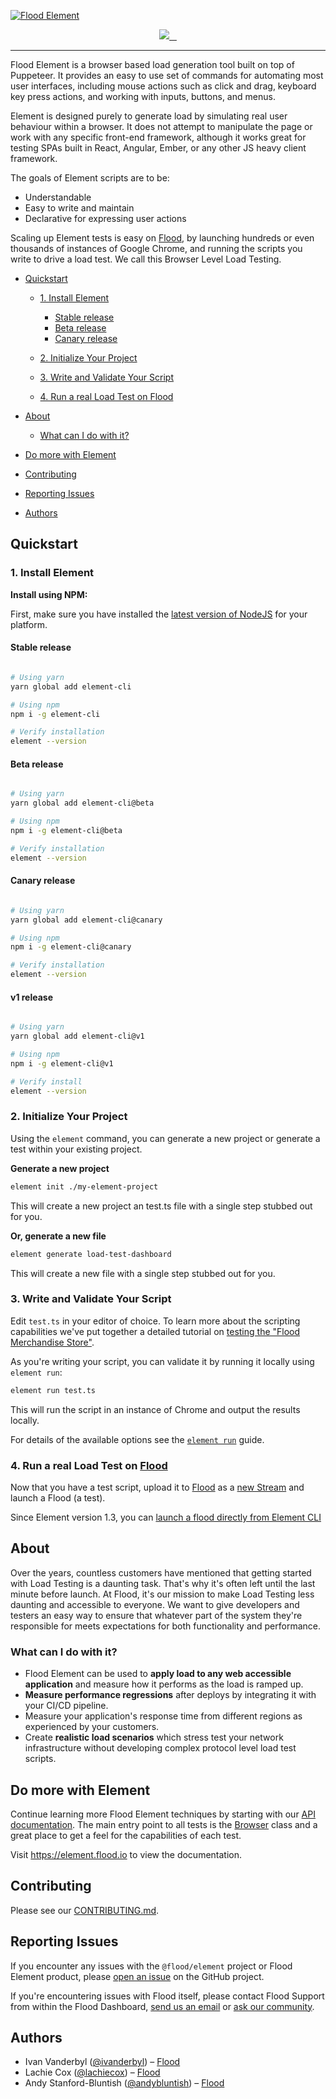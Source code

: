 [![Flood Element](/assets/Repo-header.png)](https://element.flood.io)

<p align="center">
  <a aria-label="Flood Logo" href="https://github.com/flood-io">
    <img src="https://img.shields.io/badge/MADE%20BY%20FLOOD-4285f4.svg?style=for-the-badge&labelColor=4285f4&logo=Flood&logoColor=FFFFFF">
  </a>
  <a aria-label="NPM version" href="https://www.npmjs.com/package/element-cli/">
    <img alt="" src="https://img.shields.io/npm/v/element-cli.svg?style=for-the-badge&labelColor=000000&color=6554C0">
  </a>
  <a aria-label="License" href="/LICENSE">
    <img alt="" src="https://img.shields.io/npm/l/@flood/element-cli.svg?style=for-the-badge&labelColor=000000">
  </a>
  <a aria-label="join us in spectrum" href="https://spectrum.chat/flood/element">
    <img alt="" src="https://img.shields.io/badge/Join%20the%20community-blueviolet.svg?style=for-the-badge&labelColor=000000">
  </a>
</p>

---

Flood Element is a browser based load generation tool built on top of Puppeteer. It provides an easy to use set of commands for automating most user interfaces, including mouse actions such as click and drag, keyboard key press actions, and working with inputs, buttons, and menus.

Element is designed purely to generate load by simulating real user behaviour within a browser. It does not attempt to manipulate the page or work with any specific front-end framework, although it works great for testing SPAs built in React, Angular, Ember, or any other JS heavy client framework.

The goals of Element scripts are to be:

- Understandable
- Easy to write and maintain
- Declarative for expressing user actions

Scaling up Element tests is easy on [Flood](https://flood.io), by launching hundreds or even thousands of instances of Google Chrome, and running the scripts you write to drive a load test. We call this Browser Level Load Testing.

- [Quickstart](#quickstart)

  - [1. Install Element](#1-install-element)

    - [Stable release](#stable-release)
    - [Beta release](#beta-release)
    - [Canary release](#canary-release)

  - [2. Initialize Your Project](#2-initialize-your-project)

  - [3. Write and Validate Your Script](#3-write-and-validate-your-script)

  - [4. Run a real Load Test on Flood](#4-run-a-real-load-test-on-flood)

- [About](#about)
  - [What can I do with it?](#what-can-i-do-with-it)
- [Do more with Element](#do-more-with-element)
- [Contributing](#contributing)
- [Reporting Issues](#reporting-issues)
- [Authors](#authors)

## Quickstart

### 1. Install Element

**Install using NPM:**

First, make sure you have installed the [latest version of NodeJS](https://nodejs.org) for your platform.

#### Stable release

<a aria-label="NPM version" href="https://www.npmjs.com/package/element-cli/">
  <img alt="" src="https://img.shields.io/npm/v/element-cli.svg?style=for-the-badge&labelColor=000000&color=6554C0">
</a>

```bash
# Using yarn
yarn global add element-cli

# Using npm
npm i -g element-cli

# Verify installation
element --version
```

#### Beta release

<a aria-label="Beta NPM version" href="https://www.npmjs.com/package/element-cli/">
  <img alt="" src="https://img.shields.io/npm/v/element-cli/beta.svg?style=for-the-badge&labelColor=000000">
</a>

```bash
# Using yarn
yarn global add element-cli@beta

# Using npm
npm i -g element-cli@beta

# Verify installation
element --version
```

#### Canary release

<a aria-label="Canary NPM version" href="https://www.npmjs.com/package/element-cli/">
  <img alt="" src="https://img.shields.io/npm/v/element-cli/canary.svg?style=for-the-badge&labelColor=000000">
</a>

```bash
# Using yarn
yarn global add element-cli@canary

# Using npm
npm i -g element-cli@canary

# Verify installation
element --version
```

#### v1 release

<a aria-label="v1 NPM version" href="https://www.npmjs.com/package/element-cli/">
  <img alt="" src="https://img.shields.io/npm/v/element-cli/v1.svg?style=for-the-badge&labelColor=000000">
</a>

```bash
# Using yarn
yarn global add element-cli@v1

# Using npm
npm i -g element-cli@v1

# Verify install
element --version
```

### 2. Initialize Your Project

Using the `element` command, you can generate a new project or generate a test within your existing project.

**Generate a new project**

```bash
element init ./my-element-project
```

This will create a new project an test.ts file with a single step stubbed out for you.

**Or, generate a new file**

```bash
element generate load-test-dashboard
```

This will create a new file with a single step stubbed out for you.

### 3. Write and Validate Your Script

Edit `test.ts` in your editor of choice. To learn more about the scripting capabilities we've put together a detailed tutorial on [testing the "Flood Merchandise Store"](./packages/element/docs/examples/scenario_1_wordpress.md).

As you're writing your script, you can validate it by running it locally using `element run`:

```bash
element run test.ts
```

This will run the script in an instance of Chrome and output the results locally.

For details of the available options see the [`element run`](./packages/cli/README.md#element-run) guide.

### 4. Run a real Load Test on [Flood](https://flood.io)

Now that you have a test script, upload it to [Flood](https://app.flood.io) as a [new Stream](https://guides.flood.io/scripting-and-tools/flood-element/getting-started-with-element#create-a-stream) and launch a Flood (a test).

Since Element version 1.3, you can [launch a flood directly from Element CLI](https://element.flood.io/docs/next/guides/cli#run-an-element-script-on-flood)

## About

Over the years, countless customers have mentioned that getting started with Load Testing is a daunting task. That's why it's often left until the last minute before launch. At Flood, it's our mission to make Load Testing less daunting and accessible to everyone. We want to give developers and testers an easy way to ensure that whatever part of the system they're responsible for meets expectations for both functionality and performance.

### What can I do with it?

- Flood Element can be used to **apply load to any web accessible application** and measure how it performs as the load is ramped up.
- **Measure performance regressions** after deploys by integrating it with your CI/CD pipeline.
- Measure your application's response time from different regions as experienced by your customers.
- Create **realistic load scenarios** which stress test your network infrastructure without developing complex protocol level load test scripts.

## Do more with Element

Continue learning more Flood Element techniques by starting with our [API documentation](https://element.flood.io/docs/). The main entry point to all tests is the [Browser](https://element.flood.io/docs/1.0/api/browser) class and a great place to get a feel for the capabilities of each test.

Visit <a aria-label="Element documentation" href="https://element.flood.io">https&#x3A;//element.flood.io</a> to view the documentation.

## Contributing

Please see our [CONTRIBUTING.md](/CONTRIBUTING.md).

## Reporting Issues

If you encounter any issues with the `@flood/element` project or Flood Element product, please [open an issue](https://github.com/flood-io/element/issues) on the GitHub project.

If you're encountering issues with Flood itself, please contact Flood Support from within the Flood Dashboard, [send us an email](mailto:support@flood.io) or [ask our community](https://spectrum.chat/flood).

## Authors

- Ivan Vanderbyl ([@ivanderbyl](https://twitter.com/ivanderbyl)) – [Flood](https://flood.io)
- Lachie Cox ([@lachiecox](https://twitter.com/lachiecox)) – [Flood](https://flood.io)
- Andy Stanford-Bluntish ([@andybluntish](https://twitter.com/andybluntish)) – [Flood](https://flood.io)
